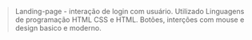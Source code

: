 > Landing-page - interação de login com usuário. 
> Utilizado Linguagens de programação HTML CSS e HTML.
> Botões, interções com mouse e design basico e moderno. 
      
      
      
      
  
